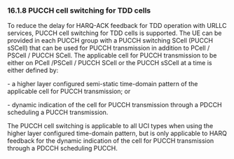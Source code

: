 ### 16.1.8 PUCCH cell switching for TDD cells

To reduce the delay for HARQ-ACK feedback for TDD operation with URLLC
services, PUCCH cell switching for TDD cells is supported. The UE can be
provided in each PUCCH group with a PUCCH switching SCell (PUCCH sSCell)
that can be used for PUCCH transmission in addition to PCell / PSCell /
PUCCH SCell. The applicable cell for PUCCH transmission to be either on
PCell /PSCell / PUCCH SCell or the PUCCH sSCell at a time is either
defined by:

\- a higher layer configured semi-static time-domain pattern of the
applicable cell for PUCCH transmission; or

\- dynamic indication of the cell for PUCCH transmission through a PDCCH
scheduling a PUCCH transmission.

The PUCCH cell switching is applicable to all UCI types when using the
higher layer configured time-domain pattern, but is only applicable to
HARQ feedback for the dynamic indication of the cell for PUCCH
transmission through a PDCCH scheduling PUCCH.